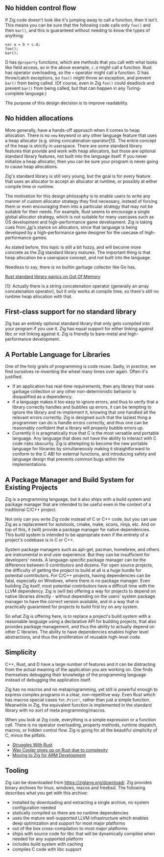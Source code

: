 
## No hidden control flow

If Zig code doesn't look like it's jumping away to call a function, then it isn't. This means you can be sure that the following code calls only `foo()` and then `bar()`, and this is guaranteed without needing to know the types of anything:

```zig
var a = b + c.d;
foo();
bar();
```

D has `@property` functions, which are methods that you call with what looks like field access, so in the above example, `c.d` might call a function. Rust has operator overloading, so the `+` operator might call a function. D has throw/catch exceptions, so `foo()` might throw an exception, and prevent `bar()` from being called. (Of course, even in Zig `foo()` could deadlock and prevent `bar()` from being called, but that can happen in any Turing-complete language.)

The purpose of this design decision is to improve readability.

## No hidden allocations

More generally, have a hands-off approach when it comes to heap allocation. There is no `new` keyword or any other language feature that uses a heap allocator (e.g. string concatenation operator[1]). The entire concept of the heap is strictly in userspace. There are some standard library features that provide and work with heap allocators, but those are optional standard library features, not built into the language itself. If you never initialize a heap allocator, then you can be sure your program is never going to cause heap allocations.

Zig's standard library is still very young, but the goal is for every feature that uses an allocator to accept an allocator at runtime, or possibly at either compile time or runtime.

The motivation for this design philosophy is to enable users to write any manner of custom allocator strategy they find necessary, instead of forcing them or even encouraging them into a particular strategy that may not be suitable for their needs. For example, Rust seems to encourage a single global allocator strategy, which is not suitable for many usecases such as OS development and high-performance game development. Zig is taking cues from [Jai](https://www.youtube.com/watch?v=ciGQCP6HgqI)'s stance on allocators, since that language is being developed by a high-performance game designer for the usecase of high-performance games.

As stated before, this topic is still a bit fuzzy, and will become more concrete as the Zig standard library matures. The important thing is that heap allocation be a userspace concept, and not built into the language.

Needless to say, there is no builtin garbage collector like Go has.

[Rust standard library panics on Out Of Memory](https://github.com/rust-lang/rust/issues/29802)

[1]: Actually there is a string concatenation operator (generally an array concatenation operator), but it only works at compile time, so there's still no runtime heap allocation with that.

## First-class support for no standard library

Zig has an entirely optional standard library that only gets compiled into your program if you use it. Zig has equal support for either linking against libc or not linking against it. Zig is friendly to bare-metal and high-performance development.


## A Portable Language for Libraries

One of the holy grails of programming is code reuse. Sadly, in practice, we find ourselves re-inventing the wheel many times over again. Often it's justified.

 * If an application has real-time requirements, then any library that uses garbage collection or any other non-deterministic behavior is disqualified as a dependency.
 * If a language makes it too easy to ignore errors, and thus to verify that a library correctly handles and bubbles up errors, it can be tempting to ignore the library and re-implement it, knowing that one handled all the relevant errors correctly. Zig is designed such that the laziest thing a programmer can do is handle errors correctly, and thus one can be reasonably confident that a library will properly bubble errors up.
 * Currently it is pragmatically true that C is the most versatile and portable language. Any language that does not have the ability to interact with C code risks obscurity. Zig is attempting to become the new portable language for libraries by simultaneously making it straightforward to conform to the C ABI for external functions, and introducing safety and language design that prevents common bugs within the implementations.

## A Package Manager and Build System for Existing Projects

Zig is a programming language, but it also ships with a build system and package manager that are intended to be useful even in the context of a traditional C/C++ project.

Not only can you write Zig code instead of C or C++ code, but you can use Zig as a replacement for autotools, cmake, make, scons, ninja, etc. And on top of this, it (will) provide a package manager for native dependencies. This build system is intended to be appropriate even if the entirety of a project's codebase is in C or C++.

System package managers such as apt-get, pacman, homebrew, and others are instrumental in end user experience. But they can be insufficient for developers' needs. A language-specific package manager can be the difference between 0 contributors and dozens. For open source projects, the difficulty of getting the project to build at all is a huge hurdle for potential contributors. For C/C++ projects, having dependencies can be fatal, especially on Windows, where there is no package manager. Even building Zig itself, most potential contributors have a difficult time with the LLVM dependency. Zig is (will be) offering a way for projects to depend on native libraries directly - without depending on the users' system package manager to have the correct version available, and in a way that is practically guaranteed for projects to build first try on any system.

So what Zig is offering here, is to replace a project's build system with a reasonable language using a declarative API for building projects, that also provides package management, and thus the ability to actually depend on other C libraries. The ability to have dependencies enables higher level abstractions, and thus the proliferation of reusable high-level code.

## Simplicity

C++, Rust, and D have a large number of features and it can be distracting from the actual meaning of the application you are working on. One finds themselves debugging their knowledge of the programming language instead of debugging the application itself.

Zig has no macros and no metaprogramming, yet still is powerful enough to express complex programs in a clear, non-repetitive way. Even Rust which has macros special cases `fmt.Print!`, rather than just a simple function. Meanwhile in Zig, the equivalent function is implemented in the standard library with no sort of meta programming/macros.

When you look at Zig code, everything is a simple expression or a function call. There is no operator overloading, property methods, runtime dispatch, macros, or hidden control flow. Zig is going for all the beautiful simplicity of C, minus the pitfalls.

 * [Struggles With Rust](https://compileandrun.com/stuggles-with-rust.html)
 * [Way Cooler gives up on Rust due to complexity](http://way-cooler.org/blog/2019/04/29/rewriting-way-cooler-in-c.html)
 * [Moving to Zig for ARM Development](https://sjdh.us/posts/continuing-with-zig/)

## Tooling

Zig can be downloaded from https://ziglang.org/download/.  Zig provides binary archives for linux, windows, macos and freebsd. The following describes what you get with this archive:

* installed by downloading and extracting a single archive, no system configuration needed
* statically compiled so there are no runtime dependencies
* uses the mature well-supported LLVM infrastructure which enables deep optimization and support for most major platforms
* out of the box cross-compilation to most major platforms
* ships with source code for libc that will be dynamically compiled when needed for any supported platform
* includes build system with caching
* compiles C code with libc support
